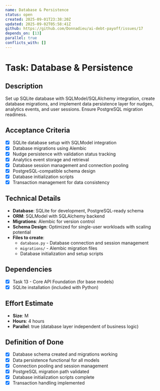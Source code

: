 ```yaml
---
name: Database & Persistence
status: open
created: 2025-09-01T23:38:20Z
updated: 2025-09-02T05:58:41Z
github: https://github.com/Donnadieu/ai-debt-payoff/issues/17
depends_on: [13]
parallel: true
conflicts_with: []
---
```


# Task: Database & Persistence

## Description

Set up SQLite database with SQLModel/SQLAlchemy integration, create database migrations, and implement data persistence layer for nudges, analytics events, and user sessions. Ensure PostgreSQL migration readiness.

## Acceptance Criteria

- [x] SQLite database setup with SQLModel integration
- [x] Database migrations using Alembic
- [x] Nudge persistence with validation status tracking
- [x] Analytics event storage and retrieval
- [x] Database session management and connection pooling
- [x] PostgreSQL-compatible schema design
- [x] Database initialization scripts
- [x] Transaction management for data consistency

## Technical Details

- **Database**: SQLite for development, PostgreSQL-ready schema
- **ORM**: SQLModel with SQLAlchemy backend
- **Migrations**: Alembic for version control
- **Schema Design**: Optimized for single-user workloads with scaling potential
- **Files to create**:
  - `database.py` - Database connection and session management
  - `migrations/` - Alembic migration files
  - Database initialization and setup scripts

## Dependencies

- [x] Task 13 - Core API Foundation (for base models)
- [x] SQLite installation (included with Python)

## Effort Estimate

- **Size**: M
- **Hours**: 4 hours
- **Parallel**: true (database layer independent of business logic)

## Definition of Done

- [x] Database schema created and migrations working
- [x] Data persistence functional for all models
- [x] Connection pooling and session management
- [x] PostgreSQL migration path validated
- [x] Database initialization scripts complete
- [x] Transaction handling implemented
